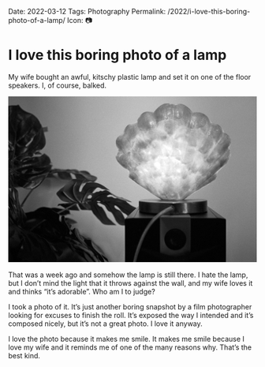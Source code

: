 Date: 2022-03-12
Tags: Photography
Permalink: /2022/i-love-this-boring-photo-of-a-lamp/
Icon: 📷

# I love this boring photo of a lamp

My wife bought an awful, kitschy plastic lamp and set it on one of the floor speakers. I, of course, balked.

![](/_img/2022/2022-Roll-60_27.jpeg)

That was a week ago and somehow the lamp is still there. I hate the lamp, but I don’t mind the light that it throws against the wall, and my wife loves it and thinks “it’s adorable”. Who am I to judge?

I took a photo of it. It’s just another boring snapshot by a film photographer looking for excuses to finish the roll. It’s exposed the way I intended and it’s composed nicely, but it’s not a great photo. I love it anyway.

I love the photo because it makes me smile. It makes me smile because I love my wife and it reminds me of one of the many reasons why. That’s the best kind.